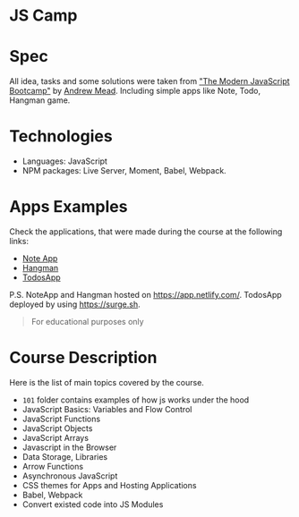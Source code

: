 # JS Camp

# Spec
All idea, tasks and some solutions were taken from ["The Modern JavaScript Bootcamp"](https://www.udemy.com/course/modern-javascript/) by [Andrew Mead](https://mead.io). Including simple apps like Note, Todo, Hangman game.
<br/>

# Technologies
 - Languages: JavaScript
 - NPM packages: Live Server, Moment, Babel, Webpack.


# Apps Examples
Check the applications, that were made during the course at the following links:
- [Note App](https://somleff-notes.netlify.app)
- [Hangman](https://somleff-hangman.netlify.app)
- [TodosApp](https://stupid-cry.surge.sh)

P.S. NoteApp and Hangman hosted on https://app.netlify.com/. TodosApp deployed by using https://surge.sh.
 <br />
 > For educational purposes only


# Course Description
Here is the list of main topics covered by the course.
 - `101` folder contains examples of how js works under the hood
 - JavaScript Basics: Variables and Flow Control
 - JavaScript Functions
 - JavaScript Objects
  - JavaScript Arrays
 - Javascript in the Browser
 - Data Storage, Libraries
 - Arrow Functions
 - Asynchronous JavaScript
 - CSS themes for Apps and Hosting Applications
 - Babel, Webpack
 - Convert existed code into JS Modules
